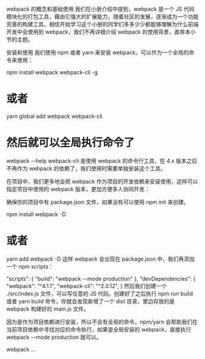 webpack 的概念和基础使用
我们在小册介绍中提到，webpack 是一个 JS 代码模块化的打包工具，藉由它强大的扩展能力，随着社区的发展，逐渐成为一个功能完善的构建工具。相信开始学习这个小册的同学们多多少少都能够理解为什么前端开发中会使用到 webpack，我们不再详细介绍 webpack 的使用背景，直奔本小节的主题。

安装和使用
我们使用 npm 或者 yarn 来安装 webpack，可以作为一个全局的命令来使用：

npm install webpack webpack-cli -g 

# 或者
yarn global add webpack webpack-cli

# 然后就可以全局执行命令了
webpack --help
webpack-cli 是使用 webpack 的命令行工具，在 4.x 版本之后不再作为 webpack 的依赖了，我们使用时需要单独安装这个工具。

在项目中，我们更多地会把 webpack 作为项目的开发依赖来安装使用，这样可以指定项目中使用的 webpack 版本，更加方便多人协同开发：

确保你的项目中有 package.json 文件，如果没有可以使用 npm init 来创建。

npm install webpack -D 

# 或者
yarn add webpack -D
这样 webpack 会出现在 package.json 中，我们再添加一个 npm scripts：

  "scripts": {
    "build": "webpack --mode production"
  },
  "devDependencies": {
    "webpack": "^4.1.1",
    "webpack-cli": "^2.0.12",
  }
然后我们创建一个 ./src/index.js 文件，可以写任意的 JS 代码。创建好了之后执行 npm run build 或者 yarn build 命令，你就会发现新增了一个 dist 目录，里边存放的是 webpack 构建好的 main.js 文件。

因为是作为项目依赖进行安装，所以不会有全局的命令，npm/yarn 会帮助我们在当前项目依赖中寻找对应的命令执行，如果是全局安装的 webpack，直接执行 webpack --mode production 就可以。

webpack ...
